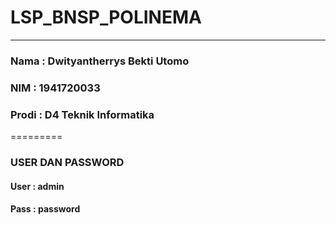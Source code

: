 # LSP_BNSP_POLINEMA
---------
### Nama : Dwityantherrys Bekti Utomo
### NIM : 1941720033
### Prodi : D4 Teknik Informatika
=========
### USER DAN PASSWORD
#### User : admin
#### Pass : password
